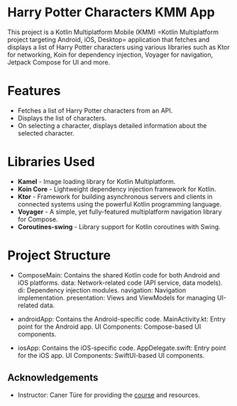 

# Harry Potter Characters KMM App

This project is a Kotlin Multiplatform Mobile (KMM) =Kotlin Multiplatform project targeting Android, iOS, Desktop= application that fetches and displays a list of Harry Potter characters using various libraries 
such as Ktor for networking, Koin for dependency injection, Voyager for navigation, Jetpack Compose for UI and more.

# Features

- Fetches a list of Harry Potter characters from an API.
- Displays the list of characters.
- On selecting a character, displays detailed information about the selected character.

# Libraries Used

- **Kamel** - Image loading library for Kotlin Multiplatform.
- **Koin Core** - Lightweight dependency injection framework for Kotlin.
- **Ktor** - Framework for building asynchronous servers and clients in connected systems using the powerful Kotlin programming language.
- **Voyager** - A simple, yet fully-featured multiplatform navigation library for Compose.
- **Coroutines-swing** - Library support for Kotlin coroutines with Swing.

# Project Structure

  - ComposeMain: Contains the shared Kotlin code for both Android and iOS platforms.
        data: Network-related code (API service, data models).
        di: Dependency injection modules.
        navigation: Navigation implementation.
        presentation: Views and ViewModels for managing UI-related data.

  - androidApp: Contains the Android-specific code.
        MainActivity.kt: Entry point for the Android app.
        UI Components: Compose-based UI components.

  - iosApp: Contains the iOS-specific code.
        AppDelegate.swift: Entry point for the iOS app.
        UI Components: SwiftUI-based UI components.

 ## Acknowledgements     
 
- Instructor: Caner Türe for providing the [course](https://www.youtube.com/watch?v=fWHdkwO-2S8)  and resources.      
